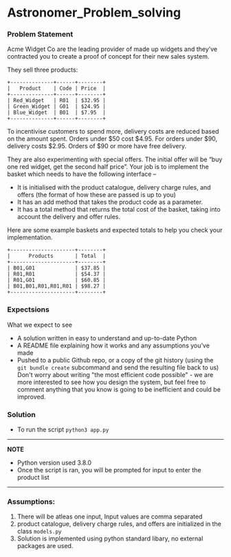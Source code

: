 # Astronomer_Problem_solving

### Problem Statement
Acme Widget Co are the leading provider of made up widgets and they’ve contracted you to
create a proof of concept for their new sales system.

They sell three products:

```
+--------------+------+--------+
|   Product    | Code | Price  |
+--------------+------+--------+
| Red_Widget   | R01  | $32.95 |
| Green_Widget | G01  | $24.95 |
| Blue_Widget  | B01  | $7.95  |
+--------------+------+--------+
```

To incentivise customers to spend more, delivery costs are reduced based on the amount
spent. Orders under $50 cost $4.95. For orders under $90, delivery costs $2.95. Orders of
$90 or more have free delivery.

They are also experimenting with special offers. The initial offer will be “buy one red widget,
get the second half price”.
Your job is to implement the basket which needs to have the following interface –
- It is initialised with the product catalogue, delivery charge rules, and offers (the format
of how these are passed is up to you)
- It has an add method that takes the product code as a parameter.
- It has a total method that returns the total cost of the basket, taking into account the
delivery and offer rules.

Here are some example baskets and expected totals to help you check your implementation.

```
+---------------------+--------+
|      Products       | Total  |
+---------------------+--------+
| B01,G01             | $37.85 |
| R01,R01             | $54.37 |
| R01,G01             | $60.85 |
| B01,B01,R01,R01,R01 | $98.27 |
+---------------------+--------+
```

### Expectsions 

What we expect to see

- A solution written in easy to understand and up-to-date Python
- A README file explaining how it works and any assumptions you’ve made
- Pushed to a public Github repo, or a copy of the git history (using the `git bundle
create` subcommand and send the resulting file back to us)
Don't worry about writing "the most efficient code possible" - we are more interested to see
how you design the system, but feel free to comment anything that you know is going to be
inefficient and could be improved.

### Solution 


- To run the script `python3 app.py`

---
**NOTE**

- Python version used 3.8.0
- Once the script is ran, you will be prompted for input to enter the product list

---

### Assumptions:

1. There will be atleas one input, Input values are comma separated
2. product catalogue, delivery charge rules, and offers are initialized in the class `models.py`
3. Solution is implemented using python standard libary, no external packages are used.

